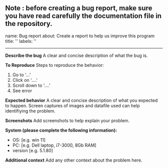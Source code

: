 Note : before creating a bug report, make sure you have read carefully the documentation file in the repository.
---
name: Bug report
about: Create a report to help us improve this program
title: ''
labels: ''

---

**Describe the bug**
A clear and concise description of what the bug is.

**To Reproduce**
Steps to reproduce the behavior:
1. Go to '...'
2. Click on '....'
3. Scroll down to '....'
4. See error

**Expected behavior**
A clear and concise description of what you expected to happen. Screen captures of images and datafile used can help identifiying the problem.

**Screenshots**
Add screenshots to help explain your problem.

**System (please complete the following information):**
 - OS: [e.g. win 11]
 - PC: [e.g. Dell laptop, i7-3000, 8Gb RAM]
 - version [e.g. 5.1.80]

**Additional context**
Add any other context about the problem here. 
